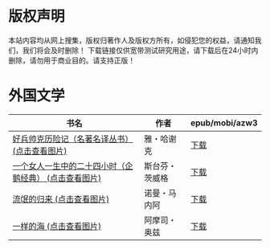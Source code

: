 # 版权声明

本站内容均从网上搜集，版权归著作人及版权方所有，如侵犯您的权益，请通知我们，我们将会及时删除！ 下载链接仅供宽带测试研究用途，请下载后在24小时内删除，请勿用于商业目的。请支持正版！

# 外国文学

| 书名 | 作者 | epub/mobi/azw3 |
| --- | --- | --- |
| [好兵帅克历险记（名著名译丛书） (点击查看图片)](https://www.dushupai.com/attachment/2024/06/07/f565d4b97bdb04d4.jpg) | 雅・哈谢克 | [下载](https://url89.ctfile.com/f/31084289-1357035016-e0b80e?p=8866) |
| [一个女人一生中的二十四小时（企鹅经典） (点击查看图片)](https://www.dushupai.com/attachment/2024/06/06/4a4bd36ceb775024.jpg) | 斯台芬・茨威格 | [下载](https://url89.ctfile.com/f/31084289-1357033507-fe6b8e?p=8866) |
| [流氓的归来 (点击查看图片)](https://www.dushupai.com/attachment/2024/06/06/a2e6a8d1942e02c4.jpg) | 诺曼・马内阿 | [下载](https://url89.ctfile.com/f/31084289-1357032382-2de8ce?p=8866) |
| [一样的海 (点击查看图片)](https://www.dushupai.com/attachment/2024/06/04/f57ce2b110718b93.jpg) | 阿摩司・奥兹 | [下载](https://url89.ctfile.com/f/31084289-1357023175-088266?p=8866) |
